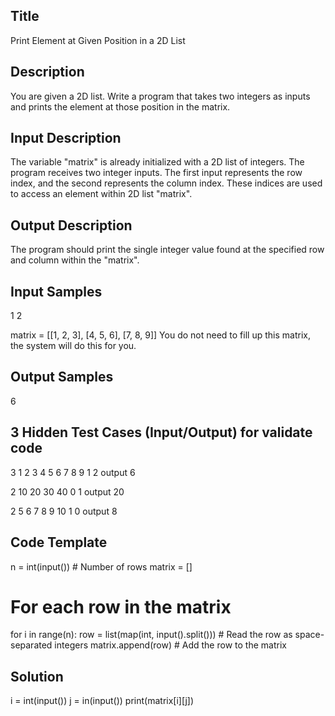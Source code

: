 ## Title
Print Element at Given Position in a 2D List

## Description
You are given a 2D list. Write a program that takes two integers as inputs and prints the element at those
position in the matrix.

## Input Description
The variable "matrix" is already initialized with a 2D list of integers.
The program receives two integer inputs. The first input represents the row index, and the second represents the 
column index. These indices are used to access an element within 2D list "matrix".

## Output Description
The program should print the single integer value found at the specified row and column within the "matrix".

## Input Samples
1
2

matrix = [[1, 2, 3], [4, 5, 6], [7, 8, 9]]
You do not need to fill up this matrix, the system will do this for you.

## Output Samples
6

## 3 Hidden Test Cases (Input/Output) for validate code
3
1 2 3
4 5 6
7 8 9
1
2
output 6

2
10 20
30 40
0
1
output 20

2
5 6 7
8 9 10
1
0
output 8

## Code Template
n = int(input())  # Number of rows
matrix = []

# For each row in the matrix
for i in range(n):
    row = list(map(int, input().split()))  # Read the row as space-separated integers
    matrix.append(row)  # Add the row to the matrix


## Solution
i = int(input())
j = in(input())
print(matrix[i][j])